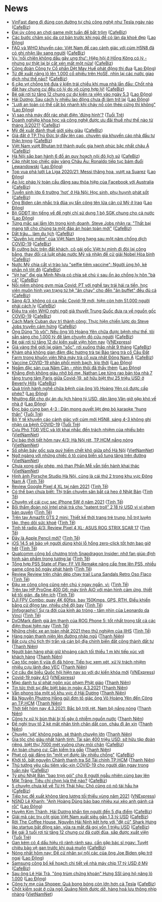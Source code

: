 # News

- [VinFast đang đi đúng con đường tự chủ công nghệ như Tesla ngày nào](https://cafebiz.vn/vinfast-dang-di-dung-con-duong-tu-chu-cong-nghe-nhu-tesla-ngay-nao-2021030408312243.chn) ([CafeBiz](https://cafebiz.vn))
- [Đại úy công an chơi game một tuần để bắt trộm](https://cafebiz.vn/dai-uy-cong-an-choi-game-mot-tuan-de-bat-trom-20210304085814023.chn) ([CafeBiz](https://cafebiz.vn))
- [Các bước chăm sóc da cơ bản trước khi ngủ để có làn da khoẻ đẹp](https://laodong.vn/suc-khoe/cac-buoc-cham-soc-da-co-ban-truoc-khi-ngu-de-co-lan-da-khoe-dep-885587.ldo) ([Lao Động](https://laodong.vn))
- [FAO và WHO khuyến cáo: Việt Nam đề cao cảnh giác với cúm H5N8 đã có ghi nhận lây sang người](https://cafebiz.vn/fao-va-who-khuyen-cao-viet-nam-de-cao-canh-giac-voi-cum-h5n8-da-co-ghi-nhan-lay-sang-nguoi-202103040855195.chn) ([CafeBiz](https://cafebiz.vn))
- [Vụ 'nồi chiên không dầu gây ung thư': Hiệp hội ở Hồng Kông có lý - nhưng sự thật lại bị cắt xén mất một nửa!](https://cafebiz.vn/vu-noi-chien-khong-dau-gay-ung-thu-hiep-hoi-o-hong-kong-co-ly-nhung-su-that-lai-bi-cat-xen-mat-mot-nua-20210304085310349.chn) ([CafeBiz](https://cafebiz.vn))
- [Công đoàn Công ty Cổ phần Dệt May Huế phát động thi đua](https://laodong.vn/cong-doan/cong-doan-cong-ty-co-phan-det-may-hue-phat-dong-thi-dua-885581.ldo) ([Lao Động](https://laodong.vn))
- [Từ đề xuất nâng lô lên 1.000 cổ phiếu trên HoSE, nhìn lại các nước giao dịch như thế nào?](https://cafebiz.vn/tu-de-xuat-nang-lo-len-1000-co-phieu-tren-hose-nhin-lai-cac-nuoc-giao-dich-nhu-the-nao-20210304085057491.chn) ([CafeBiz](https://cafebiz.vn))
- [6 cặp vợ chồng trẻ đưa ý kiến trái chiều khi mua nhà lần đầu: Chốt nhà đất hay chung cư đều có lý do vô cùng hợp lý!](https://cafebiz.vn/6-cap-vo-chong-tre-dua-y-kien-trai-chieu-khi-mua-nha-lan-dau-chot-nha-dat-hay-chung-cu-deu-co-ly-do-vo-cung-hop-ly-2021030408504854.chn) ([CafeBiz](https://cafebiz.vn))
- [Bé gái rơi từ tầng 12 chung cư dự kiến ra viện vào ngày 5.3](https://laodong.vn/suc-khoe/be-gai-roi-tu-tang-12-chung-cu-du-kien-ra-vien-vao-ngay-53-885547.ldo) ([Lao Động](https://laodong.vn))
- [Hải Dương: Sau cách ly nhiều lao động chưa đi làm trở lại](https://laodong.vn/cong-doan/hai-duong-sau-cach-ly-nhieu-lao-dong-chua-di-lam-tro-lai-885498.ldo) ([Lao Động](https://laodong.vn))
- [&quot;Lưới an toàn có thể cắt bỏ nhanh khi cháy nổ còn thép cứng thì không&quot;](https://laodong.vn/xa-hoi/luoi-an-toan-co-the-cat-bo-nhanh-khi-chay-no-con-thep-cung-thi-khong-885579.ldo) ([Lao Động](https://laodong.vn))
- [Vì sao nhà máy đốt rác phát điện 'đứng hình'?](https://tuoitre.vn/vi-sao-nha-may-dot-rac-phat-dien-dung-hinh-2021030407472214.htm) ([Tuổi Trẻ](https://tuoitre.vn))
- [Doanh nghiệp khoa học và công nghệ được ưu đãi thuế như thế nào từ tháng 3/2021?](https://cafebiz.vn/doanh-nghiep-khoa-hoc-va-cong-nghe-duoc-uu-dai-thue-nhu-the-nao-tu-thang-3-2021-20210304084216304.chn) ([CafeBiz](https://cafebiz.vn))
- [Mỹ đề xuất đánh thuế giới siêu giàu](https://cafebiz.vn/my-de-xuat-danh-thue-gioi-sieu-giau-20210304083752362.chn) ([CafeBiz](https://cafebiz.vn))
- [Giá đất ở TP.Thủ Đức bị đẩy lên cao, chuyên gia khuyến cáo nhà đầu tư thận trọng](https://cafebiz.vn/gia-dat-o-tpthu-duc-bi-day-len-cao-chuyen-gia-khuyen-cao-nha-dau-tu-than-trong-2021030408393193.chn) ([CafeBiz](https://cafebiz.vn))
- [Việt Nam vượt Bhutan trở thành quốc gia hạnh phúc bậc nhất châu Á](https://cafebiz.vn/viet-nam-vuot-bhutan-tro-thanh-quoc-gia-hanh-phuc-bac-nhat-chau-a-20210304082944201.chn) ([CafeBiz](https://cafebiz.vn))
- [Hà Nội sắp ban hành 6 đồ án quy hoạch nội đô lịch sử](https://cafebiz.vn/ha-noi-sap-ban-hanh-6-do-an-quy-hoach-noi-do-lich-su-20210304082845074.chn) ([CafeBiz](https://cafebiz.vn))
- [Cập nhật top chiếc giày vàng Châu Âu: Ronaldo tiếp tục bám đuổi Lewandowski](https://laodong.vn/infographic/cap-nhat-top-chiec-giay-vang-chau-au-ronaldo-tiep-tuc-bam-duoi-lewandowski-885565.ldo) ([Lao Động](https://laodong.vn))
- [Top vua phá lưới La Liga 2020/21: Messi thăng hoa, vượt xa Suarez](https://laodong.vn/photo/top-vua-pha-luoi-la-liga-202021-messi-thang-hoa-vuot-xa-suarez-885561.ldo) ([Lao Động](https://laodong.vn))
- [Áp lực pháp lý toàn cầu đằng sau thỏa hiệp của Facebook với Australia](https://cafebiz.vn/ap-luc-phap-ly-toan-cau-dang-sau-thoa-hiep-cua-facebook-voi-australia-20210304082641839.chn) ([CafeBiz](https://cafebiz.vn))
- [Tuyển sinh lớp 6 trường 'hot' ở Hà Nội: Học sinh, phụ huynh phát sốt](https://cafebiz.vn/tuyen-sinh-lop-6-truong-hot-o-ha-noi-hoc-sinh-phu-huynh-phat-sot-20210304082333929.chn) ([CafeBiz](https://cafebiz.vn))
- [Ông Biden cân nhắc trả đũa vụ tấn công tên lửa căn cứ Mỹ ở Iraq](https://laodong.vn/the-gioi/ong-biden-can-nhac-tra-dua-vu-tan-cong-ten-lua-can-cu-my-o-iraq-885569.ldo) ([Lao Động](https://laodong.vn))
- [Bộ GDĐT lên tiếng về đề nghị chỉ sử dụng 1 bộ SGK chung cho cả nước](https://laodong.vn/ban-doc/bo-gddt-len-tieng-ve-de-nghi-chi-su-dung-1-bo-sgk-chung-cho-ca-nuoc-885530.ldo) ([Lao Động](https://laodong.vn))
- [Từng mắc sai lầm lớn trong kinh doanh, Steve Jobs nhận ra: "Thất bại mang tới cho chúng ta một đáp án hoàn toàn mới"](https://cafebiz.vn/tung-mac-sai-lam-lon-trong-kinh-doanh-steve-jobs-nhan-ra-that-bai-mang-toi-cho-chung-ta-mot-dap-an-hoan-toan-moi-20210303153826139.chn) ([CafeBiz](https://cafebiz.vn))
- [Dắt trâu… làm du lịch](https://cafebiz.vn/dat-trau-lam-du-lich-20210304080610387.chn) ([CafeBiz](https://cafebiz.vn))
- [“Quyền lực mềm” của Việt Nam tăng hạng sau một năm chống dịch COVID-19](https://cafebiz.vn/quyen-luc-mem-cua-viet-nam-tang-hang-sau-mot-nam-chong-dich-covid-19-20210304080442521.chn) ([CafeBiz](https://cafebiz.vn))
- [Bị cưỡng bức trên đất khách, cô gái gốc Việt tự mình đi đòi lại công bằng, thay đổi cả luật pháp nước Mỹ và nhận đề cử giải Nobel Hòa bình](https://cafebiz.vn/bi-cuong-buc-tren-dat-khach-co-gai-goc-viet-tu-minh-di-doi-lai-cong-bang-thay-doi-ca-luat-phap-nuoc-my-va-nhan-de-cu-giai-nobel-hoa-binh-20210304080105898.chn) ([CafeBiz](https://cafebiz.vn))
- [Nước Mỹ chia cắt vì trào lưu "selfie tiêm vaccine": Người ủng hộ, kẻ phẫn nộ tột độ](https://cafebiz.vn/nuoc-my-chia-cat-vi-trao-luu-selfie-tiem-vaccine-nguoi-ung-ho-ke-phan-no-tot-do-2021030407592508.chn) ([CafeBiz](https://cafebiz.vn))
- [“Vợ hai” đại gia Minh Nhựa có chia sẻ chú ý sau ồn ào chồng ly hôn "bà cả"](https://cafebiz.vn/vo-hai-dai-gia-minh-nhua-co-chia-se-chu-y-sau-on-ao-chong-ly-hon-ba-ca-20210304075827133.chn) ([CafeBiz](https://cafebiz.vn))
- [Nỗi niềm phòng gym mùa Covid: PT với nghề tay trái hái ra tiền, học viên muôn hình vạn trạng từ hệ "ăn chay" cho đến "ăn buffet" đều đủ cả](https://cafebiz.vn/noi-niem-phong-gym-mua-covid-pt-voi-nghe-tay-trai-hai-ra-tien-hoc-vien-muon-hinh-van-trang-tu-he-an-chay-cho-den-an-buffet-deu-du-ca-20210304075726846.chn) ([CafeBiz](https://cafebiz.vn))
- [Sáng 4/3, không có ca mắc Covid-19 mới, hiện còn hơn 51.000 người phải cách ly](https://cafebiz.vn/sang-4-3-khong-co-ca-mac-covid-19-moi-hien-con-hon-51000-nguoi-phai-cach-ly-20210304075501635.chn) ([CafeBiz](https://cafebiz.vn))
- [Điều tra viên WHO nghi ngờ giả thuyết Trung Quốc đưa ra về nguồn gốc COVID-19](https://cafebiz.vn/dieu-tra-vien-who-nghi-ngo-gia-thuyet-trung-quoc-dua-ra-ve-nguon-goc-covid-19-20210304075408268.chn) ([CafeBiz](https://cafebiz.vn))
- [Cách Mark Cuban duy trì thành công: Thực hiện chiến lược do Steve Jobs truyền cảm hứng](https://cafebiz.vn/cach-mark-cuban-duy-tri-thanh-cong-thuc-hien-chien-luoc-do-steve-jobs-truyen-cam-hung-20210303152456205.chn) ([CafeBiz](https://cafebiz.vn))
- [Ông Dũng "lò vôi": Nếu ông Võ Hoàng Yên chữa được bệnh như thế, tôi sẵn sàng cho 1.000 tỷ để làm chuyện đó cứu người](https://cafebiz.vn/ong-dung-lo-voi-neu-ong-vo-hoang-yen-chua-duoc-benh-nhu-the-toi-san-sang-cho-1000-ty-de-lam-chuyen-do-cuu-nguoi-20210304074905249.chn) ([CafeBiz](https://cafebiz.vn))
- [Bé gái rơi từ tầng 12 dự kiến xuất viện hôm nay](https://vnexpress.net/be-gai-roi-tu-tang-12-du-kien-xuat-vien-hom-nay-4243165.html) ([VNExpress](https://vnexpress.net))
- [Giá vàng thế giới lại giảm "sốc", rơi xuống thấp nhất 9 tháng](https://cafebiz.vn/gia-vang-the-gioi-lai-giam-soc-roi-xuong-thap-nhat-9-thang-20210304074712845.chn) ([CafeBiz](https://cafebiz.vn))
- [Khám phá không gian đậm đặc hương trà tại Bảo tàng trà cổ Cầu Đất Farm trong khuôn viên Nhà máy trà cổ xưa nhất Đông Nam Á](https://cafebiz.vn/kham-pha-khong-gian-dam-dac-huong-tra-tai-bao-tang-tra-co-cau-dat-farm-trong-khuon-vien-nha-may-tra-co-xua-nhat-dong-nam-a-2021030312103854.chn) ([CafeBiz](https://cafebiz.vn))
- [Vaccine COVID-19 phân phối minh bạch, kịp thời](https://laodong.vn/xa-hoi/vaccine-covid-19-phan-phoi-minh-bach-kip-thoi-885486.ldo) ([Lao Động](https://laodong.vn))
- [Ngắm đặc sản cua Năm Căn - nhìn thôi đã thấy thèm](https://laodong.vn/photo/ngam-dac-san-cua-nam-can-nhin-thoi-da-thay-them-885405.ldo) ([Lao Động](https://laodong.vn))
- [Khẳng định không giàu nhờ bố mẹ, Nathan Lee từng rao bán tòa nhà 7 tầng trung tâm Paris giữa Covid-19, sở hữu biệt thự 25 triệu USD ở Beverly Hills](https://cafebiz.vn/khang-dinh-khong-giau-nho-bo-me-nathan-lee-tung-rao-ban-toa-nha-7-tang-trung-tam-paris-giua-covid-19-so-huu-biet-thu-25-trieu-usd-o-beverly-hills-20210303165340755.chn) ([CafeBiz](https://cafebiz.vn))
- [Quá trình hành nghề chữa bệnh của ông Võ Hoàng Yên có được cấp phép?](https://laodong.vn/video/qua-trinh-hanh-nghe-chua-benh-cua-ong-vo-hoang-yen-co-duoc-cap-phep-885404.ldo) ([Lao Động](https://laodong.vn))
- [Nhường đất cho dự án du lịch hàng tỷ USD, dân làng Vân giờ gặp khó về nhà ở](https://laodong.vn/video/nhuong-dat-cho-du-an-du-lich-hang-ty-usd-dan-lang-van-gio-gap-kho-ve-nha-o-885391.ldo) ([Lao Động](https://laodong.vn))
- [Đọc báo cùng bạn 4-3 : Dân mong quyết liệt dẹp bỏ karaoke “hung thần”](https://tuoitre.vn/doc-bao-cung-ban-4-3-dan-mong-quyet-liet-dep-bo-karaoke-hung-than-20210304061137198.htm) ([Tuổi Trẻ](https://tuoitre.vn))
- [Bộ Y tế khuyến cáo cảnh giác với cúm mới H5N8, sáng 4-3 không ghi nhận ca bệnh COVID-19](https://tuoitre.vn/bo-y-te-khuyen-cao-canh-giac-voi-cum-moi-h5n8-sang-4-3-khong-ghi-nhan-ca-benh-covid-19-20210304061605681.htm) ([Tuổi Trẻ](https://tuoitre.vn))
- [Cựu Phó TGĐ VEC và lời khai nhắc đến trách nhiệm của nhiều bên](http://vietnamnet.vn/vn/thoi-su/cuu-pho-tgd-vec-va-loi-khai-nhac-den-trach-nhiem-cua-nhieu-ben-717029.html) ([VietNamNet](https://vietnamnet.vn))
- [Dự báo thời tiết hôm nay 4/3: Hà Nội rét, TP.HCM nắng nóng](http://vietnamnet.vn/vn/thoi-su/du-bao-thoi-tiet-hom-nay-4-3-ha-noi-ret-tp-hcm-nang-nong-717037.html) ([VietNamNet](https://vietnamnet.vn))
- [Số phận bảy gốc sưa quý hiếm chết khô giữa phố Hà Nội](http://vietnamnet.vn/vn/thoi-su/so-phan-bay-goc-sua-quy-hiem-chet-kho-giua-pho-ha-noi-717004.html) ([VietNamNet](https://vietnamnet.vn))
- [Ngỡ ngàng với những chiếc ô tô cùng biển số tung tăng trên đường](http://vietnamnet.vn/vn/thoi-su/ngo-ngang-voi-nhung-chiec-o-to-cung-bien-so-tung-tang-tren-duong-717045.html) ([VietNamNet](https://vietnamnet.vn))
- [Chưa xong giấy phép, mỏ than Phấn Mễ vẫn tiến hành khai thác](http://vietnamnet.vn/vn/thoi-su/moi-truong/chua-xong-giay-phep-mo-than-phan-me-van-tien-hanh-khai-thac-715577.html) ([VietNamNet](https://vietnamnet.vn))
- [Hình ảnh Porsche Studio Hà Nội, cũng là cái thứ 2 trong khu vực Đông Nam Á](https://tinhte.vn/thread/hinh-anh-porsche-studio-ha-noi-cung-la-cai-thu-2-trong-khu-vuc-dong-nam-a.3286919/) ([Tinh Tế](https://tinhte.vn))
- [Review Google Pixel 4 XL tại năm 2021](https://tinhte.vn/thread/review-google-pixel-4-xl-tai-nam-2021.3282148/) ([Tinh Tế](https://tinhte.vn))
- [Có thể bạn chưa biết: Thị trấn chuyên săn bắt cá heo ở Nhật Bản](https://tinhte.vn/thread/co-the-ban-chua-biet-thi-tran-chuyen-san-bat-ca-heo-o-nhat-ban.3286073/) ([Tinh Tế](https://tinhte.vn))
- [Chuyện về cái cục sạc iPhone 5W ở năm 2021](https://tinhte.vn/thread/chuyen-ve-cai-cuc-sac-iphone-5w-o-nam-2021.3286994/) ([Tinh Tế](https://tinhte.vn))
- [Bồi thẩm đoàn nói Intel phải trả cho “patent troll” 2,18 tỷ USD vì vi phạm bản quyền](https://tinhte.vn/thread/boi-tham-doan-noi-intel-phai-tra-cho-patent-troll-2-18-ty-usd-vi-vi-pham-ban-quyen.3287019/) ([Tinh Tế](https://tinhte.vn))
- [Trên tay Amazfit GTS 2 mini: Thiết kế thời trang trẻ trung; hỗ trợ luyện tập, theo dõi sức khoẻ](https://tinhte.vn/thread/tren-tay-amazfit-gts-2-mini-thiet-ke-thoi-trang-tre-trung-ho-tro-luyen-tap-theo-doi-suc-khoe.3286366/) ([Tinh Tế](https://tinhte.vn))
- [Tinh tế radio 4/3: Review Pixel 4 XL; ASUS ROG STRIX SCAR 17](https://tinhte.vn/thread/tinh-te-radio-4-3-review-pixel-4-xl-asus-rog-strix-scar-17.3286900/) ([Tinh Tế](https://tinhte.vn))
- [Đây là Apple Pencil mới?](https://tinhte.vn/thread/day-la-apple-pencil-moi.3287003/) ([Tinh Tế](https://tinhte.vn))
- [iOS 14.5 sẽ bảo vệ người dùng khỏi lỗ hổng zero-click tốt hơn bao giờ hết](https://tinhte.vn/thread/ios-14-5-se-bao-ve-nguoi-dung-khoi-lo-hong-zero-click-tot-hon-bao-gio-het.3281625/) ([Tinh Tế](https://tinhte.vn))
- [Qualcomm công bố chương trình Snapdragon Insider: nhờ fan giúp định hình sản phẩm trong tương lai](https://tinhte.vn/thread/qualcomm-cong-bo-chuong-trinh-snapdragon-insider-nho-fan-giup-dinh-hinh-san-pham-trong-tuong-lai.3286942/) ([Tinh Tế](https://tinhte.vn))
- [Tổng hợp PS5 State of Play: FF VII Remake nâng cấp free lên PS5, nhiều game công bố ngày phát hành](https://tinhte.vn/thread/tong-hop-ps5-state-of-play-ff-vii-remake-nang-cap-free-len-ps5-nhieu-game-cong-bo-ngay-phat-hanh.3283586/) ([Tinh Tế](https://tinhte.vn))
- [Review Review trên chân dép chạy trail Luna Sandals Retro Oso Flaco](https://tinhte.vn/thread/review-review-tren-chan-dep-chay-trail-luna-sandals-retro-oso-flaco.3287016/) ([Tinh Tế](https://tinhte.vn))
- [Đậu xe công cộng cũng nên chú ý ngay ngắn, vì:](https://tinhte.vn/thread/dau-xe-cong-cong-cung-nen-chu-y-ngay-ngan-vi.3267853/) ([Tinh Tế](https://tinhte.vn))
- [Trên tay HP ProOne 400 G6: máy tính AiO với màn hình cảm ứng, thiết kế tối giản, đa tiện ích](https://tinhte.vn/thread/tren-tay-hp-proone-400-g6-may-tinh-aio-voi-man-hinh-cam-ung-thiet-ke-toi-gian-da-tien-ich.3285725/) ([Tinh Tế](https://tinhte.vn))
- [DJI FPV Combo: quay 4K 60fps, bay 150Kmps, GPS, RTH, Điều khiển bằng cử động tay, nhiều chế độ bay](https://tinhte.vn/thread/dji-fpv-combo-quay-4k-60fps-bay-150kmps-gps-rth-dieu-khien-bang-cu-dong-tay-nhieu-che-do-bay.3286752/) ([Tinh Tế](https://tinhte.vn))
- [[Infographic] Sự ra đời của kính áp tròng - tầm nhìn của Leonardo da Vinci](https://tinhte.vn/thread/infographic-su-ra-doi-cua-kinh-ap-trong-tam-nhin-cua-leonardo-da-vinci.3263972/) ([Tinh Tế](https://tinhte.vn))
- [DxOMark đánh giá âm thanh của ROG Phone 5: tốt nhất trong tất cả các điện thoại hiện nay](https://tinhte.vn/thread/dxomark-danh-gia-am-thanh-cua-rog-phone-5-tot-nhat-trong-tat-ca-cac-dien-thoai-hien-nay.3281179/) ([Tinh Tế](https://tinhte.vn))
- [Những chiếc xe an toàn nhất 2021 theo thử nghiệm của IIHS](https://tinhte.vn/thread/nhung-chiec-xe-an-toan-nhat-2021-theo-thu-nghiem-cua-iihs.3285552/) ([Tinh Tế](https://tinhte.vn))
- [Hàng ngàn thanh niên lên đường nhập ngũ](https://thanhnien.vn/thoi-su/hang-ngan-thanh-nien-len-duong-nhap-ngu-1349241.html) ([Thanh Niên](https://thanhnien.vn))
- [Bắt cựu chủ tịch thị trấn và cán bộ địa chính biến đất công thành đất tư](https://thanhnien.vn/thoi-su/bat-cuu-chu-tich-thi-tran-va-can-bo-dia-chinh-bien-dat-cong-thanh-dat-tu-1349225.html) ([Thanh Niên](https://thanhnien.vn))
- [Người bán hàng phải giữ khoảng cách tối thiểu 1 m khi tiếp xúc với khách hàng](https://thanhnien.vn/thoi-su/nguoi-ban-hang-phai-giu-khoang-cach-toi-thieu-1-m-khi-tiep-xuc-voi-khach-hang-1349277.html) ([Thanh Niên](https://thanhnien.vn))
- [Cao tốc ngàn tỉ vừa đi đã hỏng: Tiếp tục xem xét, xử lý trách nhiệm nhiều cựu lãnh đạo VEC](https://thanhnien.vn/thoi-su/cao-toc-ngan-ti-vua-di-da-hong-tiep-tuc-xem-xet-xu-ly-trach-nhiem-nhieu-cuu-lanh-dao-vec-1349247.html) ([Thanh Niên](https://thanhnien.vn))
- [Cơ cấu đại biểu Quốc hội hiện nay so với dự kiến khóa mới](https://vnexpress.net/co-cau-dai-bieu-quoc-hoi-hien-nay-so-voi-du-kien-khoa-moi-4242257.html) ([VNExpress](https://vnexpress.net))
- [Covid-19 ngày 4/3](https://vnexpress.net/covid-19-ngay-4-3-4243149.html) ([VNExpress](https://vnexpress.net))
- [Mạo danh tu sĩ phát ngôn xúc phạm Phật giáo](https://thanhnien.vn/thoi-su/mao-danh-tu-si-phat-ngon-xuc-pham-phat-giao-1349224.html) ([Thanh Niên](https://thanhnien.vn))
- [Tin tức thời sự đặc biệt báo in ngày 4.3.2021](https://thanhnien.vn/thoi-su/tin-tuc-thoi-su-dac-biet-bao-in-ngay-432021-1349271.html) ([Thanh Niên](https://thanhnien.vn))
- [Vẫn phong tỏa một số khu vực ở Hải Dương](https://thanhnien.vn/thoi-su/van-phong-toa-mot-so-khu-vuc-o-hai-duong-1349232.html) ([Thanh Niên](https://thanhnien.vn))
- [Bà Nguyễn Phương Hằng gửi đơn tố giác ông Võ Hoàng Yên đến Công an TP.HCM](https://thanhnien.vn/thoi-su/ba-nguyen-phuong-hang-gui-don-to-giac-ong-vo-hoang-yen-den-cong-an-tphcm-1349226.html) ([Thanh Niên](https://thanhnien.vn))
- [Thời tiết hôm nay 4.3.2021: Bắc bộ trời rét, Nam bộ nắng nóng](https://thanhnien.vn/thoi-su/thoi-tiet-hom-nay-432021-bac-bo-troi-ret-nam-bo-nang-nong-1349262.html) ([Thanh Niên](https://thanhnien.vn))
- [Công ty xử lý bùn thải bị tố gây ô nhiễm nguồn nước](https://thanhnien.vn/thoi-su/cong-ty-xu-ly-bun-thai-bi-to-gay-o-nhiem-nguon-nuoc-1348920.html) ([Thanh Niên](https://thanhnien.vn))
- [Đề nghị truy tố 2 kẻ mất nhân tính chăn dắt con, cháu đi ăn xin](https://thanhnien.vn/thoi-su/de-nghi-truy-to-2-ke-mat-nhan-tinh-chan-dat-con-chau-di-an-xin-1348922.html) ([Thanh Niên](https://thanhnien.vn))
- [Chuyện 'vặt' không ngăn, sẽ thành chuyện lớn](https://thanhnien.vn/blog-phong-vien/chuyen-vat-khong-ngan-se-thanh-chuyen-lon-1349219.html) ([Thanh Niên](https://thanhnien.vn))
- [Gia tộc chó giàu nhất hành tinh: Tài sản 400 triệu USD, sở hữu tập đoàn riêng, biệt thự 7000 mét vuông chạy mỏi chân](https://cafebiz.vn/gia-toc-cho-giau-nhat-hanh-tinh-tai-san-400-trieu-usd-so-huu-tap-doan-rieng-biet-thu-7000-met-vuong-chay-moi-chan-202103032115068.chn) ([CafeBiz](https://cafebiz.vn))
- [An toàn chung cư: Cần kiểm tra gấp](https://thanhnien.vn/thoi-su/an-toan-chung-cu-can-kiem-tra-gap-1349175.html) ([Thanh Niên](https://thanhnien.vn))
- [Phạt cô gái đăng tin "một vợ được lấy nhiều chồng"](https://cafebiz.vn/phat-co-gai-dang-tin-mot-vo-duoc-lay-nhieu-chong-20210303215036449.chn) ([CafeBiz](https://cafebiz.vn))
- [Khởi tố, bắt nguyên Chánh thanh tra Sở Tài chính TP.HCM](https://thanhnien.vn/thoi-su/khoi-to-bat-nguyen-chanh-thanh-tra-so-tai-chinh-tphcm-1349234.html) ([Thanh Niên](https://thanhnien.vn))
- [Thủ tướng yêu cầu tiêm vắc-xin COVID-19 cho người dân ngay trong tuần này](https://cafebiz.vn/thu-tuong-yeu-cau-tiem-vac-xin-covid-19-cho-nguoi-dan-ngay-trong-tuan-nay-20210303213326951.chn) ([CafeBiz](https://cafebiz.vn))
- [Tỷ phú Nhật Bản "bao trọn gói" cho 8 người ngẫu nhiên cùng bay lên Mặt Trăng: Tiêu chí chọn lựa thế nào?](https://cafebiz.vn/ty-phu-nhat-ban-bao-tron-goi-cho-8-nguoi-ngau-nhien-cung-bay-len-mat-trang-tieu-chi-chon-lua-the-nao-20210303211714315.chn) ([CafeBiz](https://cafebiz.vn))
- [5 chuyện chưa kể về Từ Hi Thái hậu: Chó cũng có nô tài hầu hạ](https://cafebiz.vn/5-chuyen-chua-ke-ve-tu-hi-thai-hau-cho-cung-co-no-tai-hau-ha-20210303211240595.chn) ([CafeBiz](https://cafebiz.vn))
- [Tiếp tục đề xuất không tăng lương tối thiểu vùng năm 2021](https://vnexpress.net/tiep-tuc-de-xuat-khong-tang-luong-toi-thieu-vung-nam-2021-4243125.html) ([VNExpress](https://vnexpress.net))
- [NSND Lê Khanh: &quot;Anh Hoàng Dũng bảo bao nhiêu xui xẻo anh gánh cả rồi&quot;](https://laodong.vn/van-hoa/nsnd-le-khanh-anh-hoang-dung-bao-bao-nhieu-xui-xeo-anh-ganh-ca-roi-885494.ldo) ([Lao Động](https://laodong.vn))
- [Huyện Kim Thành, Hải Dương khẩn tìm người đến 5 địa điểm](https://cafebiz.vn/huyen-kim-thanh-hai-duong-khan-tim-nguoi-den-5-dia-diem-20210303212435962.chn) ([CafeBiz](https://cafebiz.vn))
- [Giải mã các trụ cột giúp Việt Nam xuất siêu gần 1,3 tỷ USD](https://cafebiz.vn/giai-ma-cac-tru-cot-giup-viet-nam-xuat-sieu-gan-13-ty-usd-20210303211913061.chn) ([CafeBiz](https://cafebiz.vn))
- [Rời The Coffee House, Nguyễn Hải Ninh kết hợp với "đệ cũ" Shark Hưng lập startup bất động sản, vừa ra mắt đã gọi vốn 1 triệu USD](https://cafebiz.vn/roi-the-coffee-house-nguyen-hai-ninh-ket-hop-voi-de-cu-shark-hung-lap-startup-bat-dong-san-vua-ra-mat-da-goi-von-1-trieu-usd-20210303210923034.chn) ([CafeBiz](https://cafebiz.vn))
- [Bé gái 3 tuổi rơi từ tầng 12 chung cư đã cười đùa, sắp được xuất viện](https://tuoitre.vn/be-gai-3-tuoi-roi-tu-tang-12-chung-cu-da-cuoi-dua-sap-duoc-xuat-vien-20210303201012996.htm) ([Tuổi Trẻ](https://tuoitre.vn))
- [Gan kém có 4 dấu hiệu rõ rành rành sau, cần gặp bác sĩ ngay: Tuyệt chiêu bảo vệ gan trước khi quá muộn](https://cafebiz.vn/gan-kem-co-4-dau-hieu-ro-ranh-ranh-sau-can-gap-bac-si-ngay-tuyet-chieu-bao-ve-gan-truoc-khi-qua-muon-20210303174825.chn) ([CafeBiz](https://cafebiz.vn))
- [Nóng nhất hôm nay: Đề cử nhân sự nội các của ông Joe Biden gặp trở ngại](https://laodong.vn/video-the-gioi/nong-nhat-hom-nay-de-cu-nhan-su-noi-cac-cua-ong-joe-biden-gap-tro-ngai-885505.ldo) ([Lao Động](https://laodong.vn))
- [Samsung công bố kế hoạch chi tiết về nhà máy chip 17 tỷ USD ở Mỹ](https://cafebiz.vn/samsung-cong-bo-ke-hoach-chi-tiet-ve-nha-may-chip-17-ty-usd-o-my-20210303204611026.chn) ([CafeBiz](https://cafebiz.vn))
- [Sau ông Lê Hải Trà, &quot;ông trùm chứng khoán&quot; Hưng SSI ủng hộ nâng lô 1.000](https://laodong.vn/kinh-te/sau-ong-le-hai-tra-ong-trum-chung-khoan-hung-ssi-ung-ho-nang-lo-1000-885429.ldo) ([Lao Động](https://laodong.vn))
- [Công ty mẹ của Shopee: Quả bong bóng còn lớn hơn cả Tesla](https://cafebiz.vn/cong-ty-me-cua-shopee-qua-bong-bong-con-lon-hon-ca-tesla-20210303200844266.chn) ([CafeBiz](https://cafebiz.vn))
- [Chốt kiểm soát ở cửa ngõ Quảng Ninh được dỡ, hàng hoá lưu thông nhịp nhàng](http://vietnamnet.vn/vn/thoi-su/chot-kiem-soat-o-cua-ngo-quang-ninh-duoc-do-hang-hoa-luu-thong-nhip-nhang-717020.html) ([VietNamNet](https://vietnamnet.vn))
